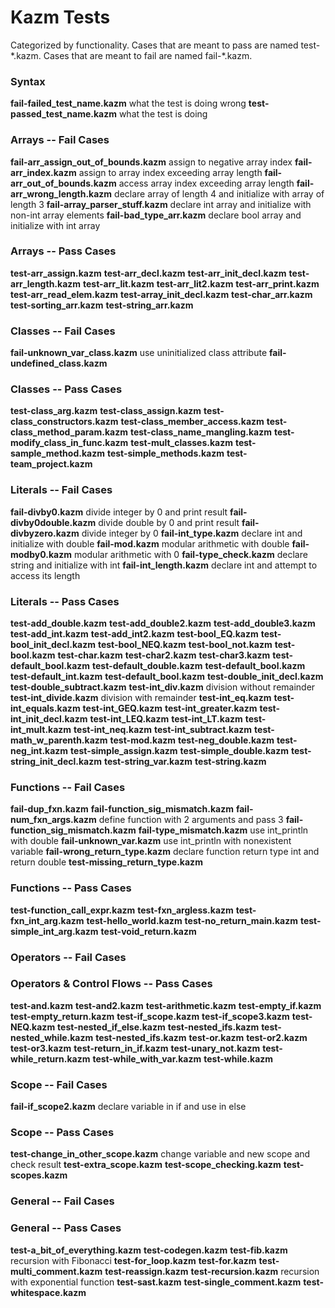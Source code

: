 # Kazm Tests 

Categorized by functionality. 
Cases that are meant to pass are named test-\*.kazm. 
Cases that are meant to fail are named fail-\*.kazm.

### Syntax

**fail-failed_test_name.kazm** what the test is doing wrong
**test-passed_test_name.kazm** what the test is doing

### Arrays -- Fail Cases 
**fail-arr_assign_out_of_bounds.kazm** assign to negative array index
**fail-arr_index.kazm** assign to array index exceeding array length
**fail-arr_out_of_bounds.kazm** access array index exceeding array length
**fail-arr_wrong_length.kazm** declare array of length 4 and initialize with array of length 3
**fail-array_parser_stuff.kazm** declare int array and initialize with non-int array elements
**fail-bad_type_arr.kazm** declare bool array and initialize with int array  

### Arrays -- Pass Cases
**test-arr_assign.kazm**
**test-arr_decl.kazm**
**test-arr_init_decl.kazm**
**test-arr_length.kazm**
**test-arr_lit.kazm**
**test-arr_lit2.kazm**
**test-arr_print.kazm**
**test-arr_read_elem.kazm** 
**test-array_init_decl.kazm**
**test-char_arr.kazm**
**test-sorting_arr.kazm**
**test-string_arr.kazm**

### Classes -- Fail Cases 
**fail-unknown_var_class.kazm** use uninitialized class attribute 
**fail-undefined_class.kazm** 

### Classes -- Pass Cases 
**test-class_arg.kazm**
**test-class_assign.kazm**
**test-class_constructors.kazm**
**test-class_member_access.kazm**
**test-class_method_param.kazm**
**test-class_name_mangling.kazm**
**test-modify_class_in_func.kazm**
**test-mult_classes.kazm**
**test-sample_method.kazm**
**test-simple_methods.kazm**
**test-team_project.kazm**

### Literals -- Fail Cases
**fail-divby0.kazm** divide integer by 0 and print result
**fail-divby0double.kazm** divide double by 0 and print result
**fail-divbyzero.kazm** divide integer by 0
**fail-int_type.kazm** declare int and initialize with double 
**fail-mod.kazm** modular arithmetic with double
**fail-modby0.kazm** modular arithmetic with 0 
**fail-type_check.kazm** declare string and initialize with int
**fail-int_length.kazm** declare int and attempt to access its length 

### Literals -- Pass Cases
**test-add_double.kazm** 
**test-add_double2.kazm** 
**test-add_double3.kazm** 
**test-add_int.kazm** 
**test-add_int2.kazm** 
**test-bool_EQ.kazm**
**test-bool_init_decl.kazm**
**test-bool_NEQ.kazm**
**test-bool_not.kazm**
**test-bool.kazm**
**test-char.kazm**
**test-char2.kazm**
**test-char3.kazm**
**test-default_bool.kazm**
**test-default_double.kazm**
**test-default_bool.kazm**
**test-default_int.kazm**
**test-default_bool.kazm**
**test-double_init_decl.kazm**
**test-double_subtract.kazm**
**test-int_div.kazm** division without remainder
**test-int_divide.kazm** division with remainder
**test-int_eq.kazm**
**test-int_equals.kazm** 
**test-int_GEQ.kazm**
**test-int_greater.kazm**
**test-int_init_decl.kazm** 
**test-int_LEQ.kazm**
**test-int_LT.kazm**
**test-int_mult.kazm**
**test-int_neq.kazm**
**test-int_subtract.kazm**
**test-math_w_parenth.kazm** 
**test-mod.kazm**
**test-neg_double.kazm** 
**test-neg_int.kazm**
**test-simple_assign.kazm**
**test-simple_double.kazm**
**test-string_init_decl.kazm**
**test-string_var.kazm**
**test-string.kazm** 


### Functions -- Fail Cases
**fail-dup_fxn.kazm** 
**fail-function_sig_mismatch.kazm**
**fail-num_fxn_args.kazm** define function with 2 arguments and pass 3
**fail-function_sig_mismatch.kazm**
**fail-type_mismatch.kazm** use int_println with double
**fail-unknown_var.kazm** use int_println with nonexistent variable
**fail-wrong_return_type.kazm** declare function return type int and return double 
**test-missing_return_type.kazm**

### Functions -- Pass Cases
**test-function_call_expr.kazm** 
**test-fxn_argless.kazm**
**test-fxn_int_arg.kazm**
**test-hello_world.kazm**
**test-no_return_main.kazm**
**test-simple_int_arg.kazm**
**test-void_return.kazm** 

### Operators -- Fail Cases

### Operators & Control Flows -- Pass Cases
**test-and.kazm** 
**test-and2.kazm** 
**test-arithmetic.kazm** 
**test-empty_if.kazm**
**test-empty_return.kazm**
**test-if_scope.kazm**
**test-if_scope3.kazm**
**test-NEQ.kazm** 
**test-nested_if_else.kazm** 
**test-nested_ifs.kazm**
**test-nested_while.kazm**
**test-nested_ifs.kazm**
**test-or.kazm** 
**test-or2.kazm** 
**test-or3.kazm** 
**test-return_in_if.kazm**
**test-unary_not.kazm**
**test-while_return.kazm**
**test-while_with_var.kazm**
**test-while.kazm**

### Scope -- Fail Cases
**fail-if_scope2.kazm** declare variable in if and use in else 

### Scope -- Pass Cases
**test-change_in_other_scope.kazm** change variable and new scope and check result
**test-extra_scope.kazm**
**test-scope_checking.kazm**
**test-scopes.kazm**

### General -- Fail Cases

### General -- Pass Cases
**test-a_bit_of_everything.kazm** 
**test-codegen.kazm**
**test-fib.kazm** recursion with Fibonacci
**test-for_loop.kazm**
**test-for.kazm**
**test-multi_comment.kazm**
**test-reassign.kazm**
**test-recursion.kazm** recursion with exponential function
**test-sast.kazm**
**test-single_comment.kazm**
**test-whitespace.kazm**